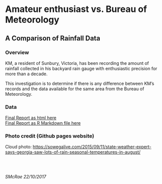 # Amateur enthusiast vs. Bureau of Meteorology

## A Comparison of Rainfall Data


### Overview

KM, a resident of Sunbury, Victoria, has been recording the amount of
rainfall collected in his backyard rain gauge with enthusiastic precision for
more than a decade. 

This investigation is to determine if there is any difference between 
KM’s records and the data available for the same area from the Bureau of Meteorology.

### Data

[Final Report as html here](https://github.com/slmcrae/rainfall_comparison/blob/master/rainfall_study.html)<br>
[Final Report as R Markdown file here](https://github.com/slmcrae/rainfall_comparison/blob/master/rainfall_study.Rmd)<br>

### Photo credit (Github pages website)
Cloud photo: https://sowegalive.com/2015/09/11/state-weather-expert-says-georgia-saw-lots-of-rain-seasonal-temperatures-in-august/<br>

<br>
<br>

_SMcRae_ _22/10/2017_<br>
